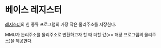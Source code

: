 # 베이스 레지스터
[레지스터](Register)의 한 종류
프로그램의 가장 작은 물리주소를 저장한다.

MMU가 논리주소를 물리주소로 변환하고자 할 때 더할 값(== 해당 프로그램의 물리주소)을 제공한다.
